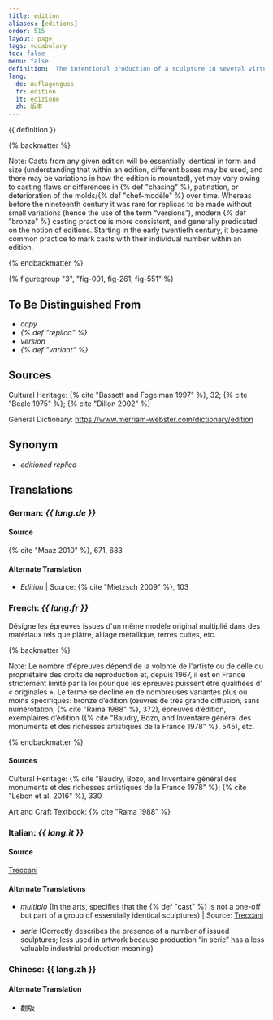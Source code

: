 ```yaml
---
title: edition
aliases: [editions]
order: 515
layout: page
tags: vocabulary
toc: false
menu: false
definition: 'The intentional production of a sculpture in several virtually identical casts, usually from the same set of {% def "molds" %} derived from the original {% def "model" %}. In modern castings, item number and total number of multiples produced is often reported somewhere on the surface, as it has legal value.'
lang:
  de: Auflagenguss
  fr: édition
  it: edizione
  zh: 版本
---
```


{{ definition }}

{% backmatter %}

Note: Casts from any given edition will be essentially identical in form and size (understanding that within an edition, different bases may be used, and there may be variations in how the edition is mounted), yet may vary owing to casting flaws or differences in {% def "chasing" %}, patination, or deterioration of the molds/{% def "chef-modèle" %} over time. Whereas before the nineteenth century it was rare for replicas to be made without small variations (hence the use of the term “versions”), modern {% def "bronze" %} casting practice is more consistent, and generally predicated on the notion of editions. Starting in the early twentieth century, it became common practice to mark casts with their individual number within an edition.

{% endbackmatter %}

{% figuregroup "3", "fig-001, fig-261, fig-551" %}

## To Be Distinguished From

- *copy*
- *{% def "replica" %}*
- *version*
- *{% def "variant" %}*

## Sources

Cultural Heritage: {% cite "Bassett and Fogelman 1997" %}, 32; {% cite "Beale 1975" %}; {% cite "Dillon 2002" %}

General Dictionary: <https://www.merriam-webster.com/dictionary/edition>

## Synonym

- *editioned replica*

## Translations

<div class="accordion">

### **German**: *{{ lang.de }}*

#### Source

{% cite "Maaz 2010" %}, 671, 683

#### Alternate Translation

- *Edition* | Source: {% cite "Mietzsch 2009" %}, 103

### **French**: *{{ lang.fr }}*

Désigne les épreuves issues d'un même modèle original multiplié dans des matériaux tels que plâtre, alliage métallique, terres cuites, etc.

{% backmatter %}

Note: Le nombre d'épreuves dépend de la volonté de l'artiste ou de celle du propriétaire des droits de reproduction et, depuis 1967, il est en France strictement limité par la loi pour que les épreuves puissent être qualifiées d' « originales ». Le terme se décline en de nombreuses variantes plus ou moins spécifiques: bronze d’édition (œuvres de très grande diffusion, sans numérotation, {% cite "Rama 1988" %}, 372), épreuves d’édition, exemplaires d’édition ({% cite "Baudry, Bozo, and Inventaire général des monuments et des richesses artistiques de la France 1978" %}, 545), etc.

{% endbackmatter %}

#### Sources

Cultural Heritage: {% cite "Baudry, Bozo, and Inventaire général des monuments et des richesses artistiques de la France 1978" %}; {% cite "Lebon et al. 2016" %}, 330

Art and Craft Textbook: {% cite "Rama 1988" %}

### **Italian**: *{{ lang.it }}*

#### Source

[Treccani](http://www.treccani.it/vocabolario/edizione)

#### Alternate Translations

- *multiplo* (In the arts, specifies that the {% def "cast" %} is not a one-off but part of a group of essentially identical sculptures) | Source: [Treccani](https://www.treccani.it/enciclopedia/multiplo/)

- *serie* (Correctly describes the presence of a number of issued sculptures; less used in artwork because production “in serie” has a less valuable industrial production meaning)

### **Chinese**: {{ lang.zh }}

#### Alternate Translation

- 翻版

</div>
